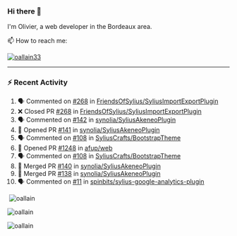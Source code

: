 ### Hi there 👋

I'm Olivier, a web developer in the Bordeaux area.

📫 How to reach me:

<p> <a href="https://twitter.com/oallain33" target="blank"><img src="https://img.shields.io/twitter/follow/oallain33?logo=twitter&style=for-the-badge" alt="oallain33" /></a> </p>

---

### :zap: Recent Activity

<!--START_SECTION:activity-->
1. 🗣 Commented on [#268](https://github.com/FriendsOfSylius/SyliusImportExportPlugin/issues/268) in [FriendsOfSylius/SyliusImportExportPlugin](https://github.com/FriendsOfSylius/SyliusImportExportPlugin)
2. ❌ Closed PR [#268](https://github.com/FriendsOfSylius/SyliusImportExportPlugin/pull/268) in [FriendsOfSylius/SyliusImportExportPlugin](https://github.com/FriendsOfSylius/SyliusImportExportPlugin)
3. 🗣 Commented on [#142](https://github.com/synolia/SyliusAkeneoPlugin/issues/142) in [synolia/SyliusAkeneoPlugin](https://github.com/synolia/SyliusAkeneoPlugin)
4. 💪 Opened PR [#141](https://github.com/synolia/SyliusAkeneoPlugin/pull/141) in [synolia/SyliusAkeneoPlugin](https://github.com/synolia/SyliusAkeneoPlugin)
5. 🗣 Commented on [#108](https://github.com/SyliusCrafts/BootstrapTheme/issues/108) in [SyliusCrafts/BootstrapTheme](https://github.com/SyliusCrafts/BootstrapTheme)
6. 💪 Opened PR [#1248](https://github.com/afup/web/pull/1248) in [afup/web](https://github.com/afup/web)
7. 🗣 Commented on [#108](https://github.com/SyliusCrafts/BootstrapTheme/issues/108) in [SyliusCrafts/BootstrapTheme](https://github.com/SyliusCrafts/BootstrapTheme)
8. 🎉 Merged PR [#140](https://github.com/synolia/SyliusAkeneoPlugin/pull/140) in [synolia/SyliusAkeneoPlugin](https://github.com/synolia/SyliusAkeneoPlugin)
9. 🎉 Merged PR [#138](https://github.com/synolia/SyliusAkeneoPlugin/pull/138) in [synolia/SyliusAkeneoPlugin](https://github.com/synolia/SyliusAkeneoPlugin)
10. 🗣 Commented on [#11](https://github.com/spinbits/sylius-google-analytics-plugin/issues/11) in [spinbits/sylius-google-analytics-plugin](https://github.com/spinbits/sylius-google-analytics-plugin)
<!--END_SECTION:activity-->

<p>&nbsp;<img align="center" src="https://github-readme-stats.vercel.app/api?username=oallain&show_icons=true&locale=en" alt="oallain" /></p>

<p><img align="center" src="https://github-readme-streak-stats.herokuapp.com/?user=oallain&" alt="oallain" /></p>

<p><img src="https://github-readme-stats.vercel.app/api/top-langs?username=oallain&show_icons=true&locale=en&layout=compact" alt="oallain" /></p>
